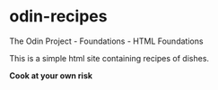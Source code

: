 # odin-recipes
The Odin Project - Foundations - HTML Foundations

This is a simple html site containing recipes of dishes. 

**Cook at your own risk**
